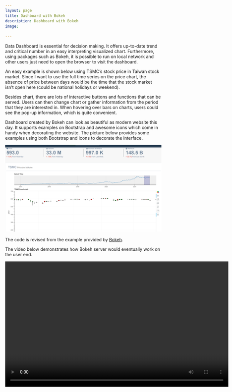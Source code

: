 ```yaml
---
layout: page
title: Dashboard with Bokeh
description: Dashboard with Bokeh
image: 

---
```



Data Dashboard is essential for decision making. It offers up-to-date trend and critical number in an easy interpreting visualized chart. Furthermore, using packages such as Bokeh, it is possible to run on local network and other users just need to open the browser to visit the dashboard. 


An easy example is shown below using TSMC’s stock price in Taiwan stock market. Since I want to use the full time series on the price chart, the absence of price between days would be the time that the stock market isn’t open here (could be national holidays or weekend).


Besides chart, there are lots of interactive buttons and functions that can be served. Users can then change chart or gather information from the period that they are interested in. When hovering over bars on charts, users could see the pop-up information, which is quite convenient.

 
Dashboard created by Bokeh can look as beautiful as modern website this day. It supports examples on Bootstrap and awesome icons which come in handy when decorating the website. The picture below provides some examples using both Bootstrap and icons to decorate the interface.

![designed interface](assets/images/2021-10-17_Dashboard.png)

The code is revised from the example provided by [Bokeh](https://github.com/bokeh/bokeh/tree/branch-3.0/examples/app/dash).



The video below demonstrates how Bokeh server would eventually work on the user end.

<center>
<video width="720" height="405" controls>
  <source src="assets/images/2021-10-17_Dashboard.mp4" type="video/mp4">
</video>
</center>
